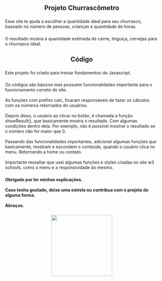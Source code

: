 <h2 align="center">Projeto Churrascômetro</h2>

###

<p align="left">Esse site te ajuda a escolher a quantidade ideal para seu churrasco, baseado no número de pessoas, crianças e quantidade de horas.</p>

###

<p align="left">O resultado mostra a quantidade estimada de carne, linguiça, cervejas para o churrasco ideal.</p>

###

<h2 align="center">Código</h2>

###

<p align="left">Este projeto foi criado para treinar fundamentos do Javascript.</p>

###

<p align="left">Os códigos são básicos mas possuem funcionalidades importante para o funcionamento correto do site. <br><br>As funções com prefixo calc, ficaram responsáveis de fazer os cálculos com os números retornados do usuários. <br><br>Depois disso, o usuário ao clicar no botão, é chamada a função showResult(), que basicamente mostra o resultado. Com algumas condições dentro dela. Por exemplo, não é possível mostrar o resultado se o número não for maior que 0.<br><br>Passando das funcionalidades importantes, adicionei algumas funções que basicamente, mostram e escondem o conteúdo, quando o usuário clica no menu. Retornando a home ou contato.<br><br>Importante ressaltar que usei algumas funções e styles criadas no site w3 schools, como o menu e a responsividade do mesmo.</p>

###

<h4 align="left">Obrigado por ler minhas explicações. <br><br>Caso tenha gostado, deixe uma estrela ou contribua com o projeto de alguma forma. <br><br>Abraços.</h4>

###

<div align="center">
  <img height="200" src="https://imgflip.com/i/6ujmgt"  />
</div>

###